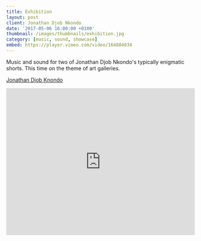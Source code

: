 ```yaml
---
title: Exhibition
layout: post
client: Jonathan Djob Nkondo
date: '2017-05-06 16:00:00 +0100'
thumbnail: /images/thumbnails/exhibition.jpg
category: [music, sound, showcase]
embed: https://player.vimeo.com/video/164884034
---
```


Music and sound for two of Jonathan Djob Nkondo's typically enigmatic shorts. This time on the theme of art galleries.

[Jonathan Djob Knondo](https://vimeo.com/jonathandjobnkondo)

<iframe id="bc" src="https://player.vimeo.com/video/164884184?portrait=0" width="100%" height="394" frameborder="0" webkitallowfullscreen mozallowfullscreen allowfullscreen></iframe>
